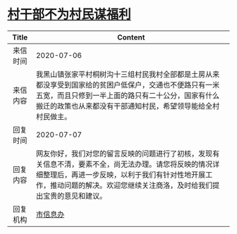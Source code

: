 # <a href="http://www.shangluo.gov.cn/zmhd/ldxxxx.jsp?urltype=leadermail.LeaderMailContentUrl&wbtreeid=1112&leadermailid=6136">村干部不为村民谋福利</a>
| Title |                                                      Content                                                      |
|:-----:|-------------------------------------------------------------------------------------------------------------------|
| 来信时间  | 2020-07-06                                                                                                        |
| 来信内容  | 我黑山镇张家平村桐树沟十三组村民我村全部都是土房从来都没享受到国家给的贫困户低保户，交通也不便路只有一米五宽，而且只修到一半上面的路只有二十公分，国家有什么搬迁的政策也从来都没有干部通知村民，希望领导能给全村村民做主。     |
| 回复时间  | 2020-07-07                                                                                                        |
| 回复内容  | 网友你好，我们对您的留言反映的问题进行了初核，发现有关信息不清，要素不全，尚无法办理。请您将反映的情况详细整理后，再进一步反映，以利于我们有针对性地开展工作，推动问题的解决。欢迎您继续关注商洛，及时给我们提出宝贵的意见和建议。 |
| 回复机构  | <a href="../../categories/agencies/市信息办.md">市信息办</a>                                                              |